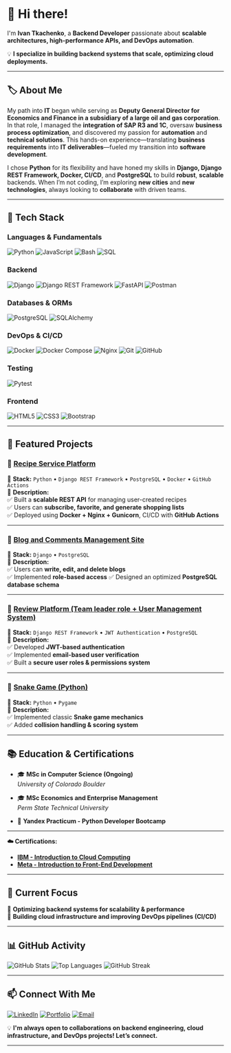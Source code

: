 # 🚀 Hi there!
I'm **Ivan Tkachenko**, a **Backend Developer** passionate about **scalable architectures, high-performance APIs, and DevOps automation**.  

💡 **I specialize in building backend systems that scale, optimizing cloud deployments.**  

---

## 🏷️ About Me
My path into **IT** began while serving as **Deputy General Director for Economics and Finance in a subsidiary of a large oil and gas corporation**. In that role, I managed the **integration of SAP R3 and 1С**, oversaw **business process optimization**, and discovered my passion for **automation** and **technical solutions**. This hands-on experience—translating **business requirements** into **IT deliverables**—fueled my transition into **software development**.

I chose **Python** for its flexibility and have honed my skills in **Django, Django REST Framework, Docker, CI/CD**, and **PostgreSQL** to build **robust**, **scalable** backends. When I’m not coding, I’m exploring **new cities** and **new technologies**, always looking to **collaborate** with driven teams.

---


## 🚀 Tech Stack

### Languages & Fundamentals
![Python](https://img.shields.io/badge/Python-3776AB?style=flat&logo=python&logoColor=white)
![JavaScript](https://img.shields.io/badge/JavaScript-F7DF1E?style=flat&logo=javascript&logoColor=black)
![Bash](https://img.shields.io/badge/Bash-4EAA25?style=flat&logo=gnubash&logoColor=white)
![SQL](https://img.shields.io/badge/SQL-4479A1?style=flat&logo=amazon-dynamodb&logoColor=white)

### Backend
![Django](https://img.shields.io/badge/Django-092E20?style=flat&logo=django&logoColor=white)
![Django REST Framework](https://img.shields.io/badge/DRF-Django%20REST%20Framework-red)
![FastAPI](https://img.shields.io/badge/FastAPI-009688?style=flat&logo=fastapi&logoColor=white)
![Postman](https://img.shields.io/badge/Postman-FF6C37?style=flat&logo=postman&logoColor=white)

### Databases & ORMs
![PostgreSQL](https://img.shields.io/badge/PostgreSQL-316192?style=flat&logo=postgresql&logoColor=white)
![SQLAlchemy](https://img.shields.io/badge/SQLAlchemy-DE5043?style=flat&logo=sqlalchemy&logoColor=white)

### DevOps & CI/CD
![Docker](https://img.shields.io/badge/Docker-2496ED?style=flat&logo=docker&logoColor=white)
![Docker Compose](https://img.shields.io/badge/Docker%20Compose-2496ED?style=flat&logo=docker&logoColor=white)
![Nginx](https://img.shields.io/badge/Nginx-009639?style=flat&logo=nginx&logoColor=white)
![Git](https://img.shields.io/badge/Git-F05032?style=flat&logo=git&logoColor=white)
![GitHub](https://img.shields.io/badge/GitHub-181717?style=flat&logo=github&logoColor=white)

### Testing
![Pytest](https://img.shields.io/badge/Pytest-0A9EDC?style=flat&logo=python&logoColor=white)

### Frontend
![HTML5](https://img.shields.io/badge/HTML5-E34F26?style=flat&logo=html5&logoColor=white)
![CSS3](https://img.shields.io/badge/CSS3-1572B6?style=flat&logo=css3&logoColor=white)
![Bootstrap](https://img.shields.io/badge/Bootstrap-563D7C?style=flat&logo=bootstrap&logoColor=white)

---

## 📌 **Featured Projects**
### 🌟 **[Recipe Service Platform](https://kittygram.biz/)**
📜 **Stack:** `Python` • `Django REST Framework` • `PostgreSQL` • `Docker` • `GitHub Actions`  
📌 **Description:**  
✅ Built a **scalable REST API** for managing user-created recipes  
✅ Users can **subscribe, favorite, and generate shopping lists**  
✅ Deployed using **Docker + Nginx + Gunicorn**, CI/CD with **GitHub Actions**  

---

### 🌟 **[Blog and Comments Management Site](https://github.com/FrostWillmott/Blogicum)**
📜 **Stack:** `Django` • `PostgreSQL`  
📌 **Description:**  
✅ Users can **write, edit, and delete blogs**  
✅ Implemented **role-based access**
✅ Designed an optimized **PostgreSQL database schema**  

---

### 🌟 **[Review Platform (Team leader role + User Management System)](https://github.com/FrostWillmott/api_yamdb)**
📜 **Stack:** `Django REST Framework` • `JWT Authentication` • `PostgreSQL`  
📌 **Description:**  
✅ Developed **JWT-based authentication**  
✅ Implemented **email-based user verification**  
✅ Built a **secure user roles & permissions system**  

---

### 🌟 **[Snake Game (Python)](https://github.com/FrostWillmott/snake-game)**
📜 **Stack:** `Python` • `Pygame`  
📌 **Description:**  
✅ Implemented classic **Snake game mechanics**  
✅ Added **collision handling & scoring system**   

---

## 📚 **Education & Certifications**

- 🎓 **MSc in Computer Science (Ongoing)**  
  *University of Colorado Boulder*
  
- 🎓 **MSc Economics and Enterprise Management**  
  *Perm State Technical University*

- 📜 **Yandex Practicum - Python Developer Bootcamp**

---

**☁️ Certifications:**

- [**IBM - Introduction to Cloud Computing**](https://courses.edx.org/certificates/55bfa3bf3d9c462389cf24ea23abe21e)  
- [**Meta - Introduction to Front-End Development**](https://coursera.org/share/7341a309377db466d98a5fb71d853e7b)

---

## 🎯 **Current Focus**
🔹 **Optimizing backend systems for scalability & performance**  
🔹 **Building cloud infrastructure and improving DevOps pipelines (CI/CD)**  

---

## 📊 **GitHub Activity**
<p float="left">
  <img src="https://github-readme-stats.vercel.app/api?username=FrostWillmott&show_icons=true&theme=radical" alt="GitHub Stats" />
  <img src="https://github-readme-stats.vercel.app/api/top-langs/?username=FrostWillmott&layout=compact&theme=radical" alt="Top Languages" />
  <img src="https://github-readme-streak-stats.herokuapp.com/?user=FrostWillmott&theme=radical" alt="GitHub Streak" />
</p>

---

## 📫 **Connect With Me**
[![LinkedIn](https://img.shields.io/badge/LinkedIn-0077B5?style=flat&logo=linkedin&logoColor=white)](https://www.linkedin.com/in/ivan-tkachenko-6189b4127/)
[![Portfolio](https://img.shields.io/badge/Portfolio-181717?style=flat&logo=github&logoColor=white)](https://frostwillmott.github.io/My-personal-site/)
[![Email](https://img.shields.io/badge/Email-D14836?style=flat&logo=gmail&logoColor=white)](mailto:i.tkachenko@zohomail.eu)  

💡 **I'm always open to collaborations on backend engineering, cloud infrastructure, and DevOps projects! Let’s connect.**  

---
